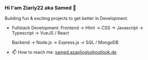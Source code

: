 ### Hi I'am Ziariy22 aka Samed 👋

Building fun & exciting projects to get better in Development.

- Fullstack Development:
  Frontend
  -> Html
  -> CSS
  -> Javascript
  -> Typescript
  -> VueJS / React
  
  Backend
  -> Node.js
  -> Express.js
  -> SQL / MongoDB
  
- 📫 How to reach me: samed.azaplioglu@outlook.de

<!--
**Ziariy22/Ziariy22** is a ✨ _special_ ✨ repository because its `README.md` (this file) appears on your GitHub profile.

Here are some ideas to get you started:

- 🔭 I’m currently working on ...
- 🌱 I’m currently learning ...
- 👯 I’m looking to collaborate on ...
- 🤔 I’m looking for help with ...
- 💬 Ask me about ...
- 📫 How to reach me: ...
- 😄 Pronouns: ...
- ⚡ Fun fact: ...
-->
